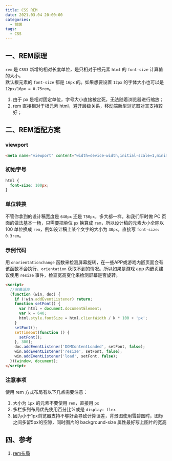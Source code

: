 ```yaml
---
title: CSS REM
date: 2021.03.04 20:00:00
categories:
  - 前端
tags:
  - CSS
---
```


## 一、REM原理

`rem` 是 `CSS3` 新增的相对长度单位，是只相对于根元素 `html` 的 `font-size` 计算值的大小。<br/>
默认根元素的 `font-size` 都是 `16px` 的。如果想要设置 `12px` 的字体大小也可以是 `12px/16px = 0.75rem`。<br/>
1. 由于 px 是相对固定单位，字号大小直接被定死，无法随着浏览器进行缩放；
2. rem 直接相对于根元素 html，避开层级关系，移动端新型浏览器对其支持较好；

## 二、REM适配方案

### viewport

```html
<meta name="viewport" content="width=device-width,initial-scale=1,minimum-scale=1,maximum-scale=1,user-scalable=no">
```

### 初始字号

```css
html {
  font-size: 100px;
}
```

### 单位转换

不管你拿到的设计稿宽度是 `640px` 还是 `750px`，多大都一样。和我们平时做 PC 页面的做法基本一杨，只需要把单位 `px` 换算成 `rem`，所以设计稿的元素大小全除以 100 单位换成 `rem`，例如设计稿上某个文字的大小为 `30px`，直接写 `font-size: 0.3rem`。

### 示例代码

用 `onorientationchange` 函数来检测屏幕旋转，在一些APP或游戏内嵌页面会有该函数不会执行、`orientation` 获取不到的情况。所以如果是游戏 app 内嵌页建议使用 `resize` 事件，检查宽高变化来检测屏幕是否旋转。

```html
<script>
  //屏幕适应 
  (function (win, doc) {
    if (!win.addEventListener) return;
    function setFont() {
      var html = document.documentElement;
      var k = 640;
      html.style.fontSize = html.clientWidth / k * 100 + 'px';
    }
    setFont();
    setTimeout(function () {
      setFont();
    }, 300);
    doc.addEventListener('DOMContentLoaded', setFont, false);
    win.addEventListener('resize', setFont, false);
    win.addEventListener('load', setFont, false);
  })(window, document);
</script>
```

### 注意事项

使用 rem 方式布局有以下几点需要注意：

1. 大小为 `1px` 的元素不要使用 `rem`，直接用 `px`
2. 多栏多列布局优先使用百分比%或是 `display: flex`
3. 因为小于1px浏览器支持不够好会导致计算误差，背景图使用雪碧图时，图标之间多留5px的空隙，同时图片的 background-size 属性最好写上图片的宽高

## 四、参考
1. [rem布局](https://tgideas.qq.com/doc/frontend/spec/m/layout.html)
